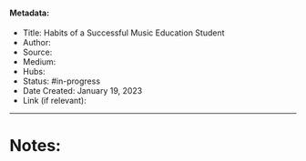 #### Metadata:
- Title: Habits of a Successful Music Education Student
- Author: 
- Source: 
- Medium: 
- Hubs: 
- Status: #in-progress
- Date Created: January 19, 2023
- Link (if relevant): 
---
# Notes:

